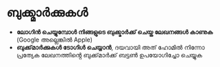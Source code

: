 # **ബുക്ക്മാർക്കുകൾ**

- **ലോഗിൻ ചെയ്യുമ്പോൾ നിങ്ങളുടെ ബുക്ക്മാർക്ക് ചെയ്ത ലേഖനങ്ങൾ കാണുക** (Google അല്ലെങ്കിൽ Apple)
- **ബുക്ക്‌മാർക്കുകൾ ടോഗിൾ ചെയ്യാൻ**, ദയവായി അത് ഹോമിൽ നിന്നോ പ്രത്യേക ലേഖനത്തിൻ്റെ ബുക്ക്‌മാർക്ക് ബട്ടൺ ഉപയോഗിച്ചോ ചെയ്യുക